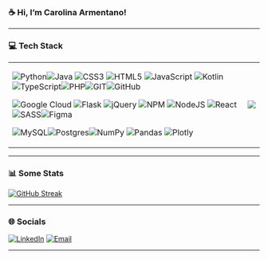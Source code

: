 ### ☕ Hi, I’m Carolina Armentano!

<!-- WIP - I really love coffee and code! Click here for an awersome surprise:
<img src="https://cdn.rawgit.com/sindresorhus/awesome/d7305f38d29fed78fa85652e3a63e154dd8e8829/media/badge.svg" alt="Awesome Badge"/>
<a href="#"> <!---link to armentanoc's surprise --->

---

### 💻 Tech Stack

<table>
    <tr>
        <td>
          
![Python](https://img.shields.io/badge/python-3670A0?style=plastic&logo=python&logoColor=ffdd54)![Java](https://img.shields.io/badge/java-%23ED8B00.svg?style=plastic&logo=java&logoColor=white) ![CSS3](https://img.shields.io/badge/css3-%231572B6.svg?style=plastic&logo=css3&logoColor=white) ![HTML5](https://img.shields.io/badge/html5-%23E34F26.svg?style=plastic&logo=html5&logoColor=white) ![JavaScript](https://img.shields.io/badge/javascript-%23323330.svg?style=plastic&logo=javascript&logoColor=%23F7DF1E) ![Kotlin](https://img.shields.io/badge/kotlin-%230095D5.svg?style=plastic&logo=kotlin&logoColor=white)![TypeScript](https://img.shields.io/badge/typescript-%23007ACC.svg?style=plastic&logo=typescript&logoColor=white)![PHP](https://img.shields.io/badge/php-%23777BB4.svg?style=plastic&logo=php&logoColor=white)![GIT](https://img.shields.io/badge/git-fc6d26?style=plastic&logo=git&logoColor=white)![GitHub](https://img.shields.io/badge/GitHub-%23121011.svg?style=plastic&logo=github&logoColor=white)

![Google Cloud](https://img.shields.io/badge/google%20cloud-%234285F4.svg?style=plastic&logo=google-cloud&logoColor=white) ![Flask](https://img.shields.io/badge/flask-%23000.svg?style=plastic&logo=flask&logoColor=white) ![jQuery](https://img.shields.io/badge/jquery-%230769AD.svg?style=plastic&logo=jquery&logoColor=white) ![NPM](https://img.shields.io/badge/NPM-%23000000.svg?style=plastic&logo=npm&logoColor=white) ![NodeJS](https://img.shields.io/badge/node.js-6DA55F?style=plastic&logo=node.js&logoColor=white) ![React](https://img.shields.io/badge/react-%2320232a.svg?style=plastic&logo=react&logoColor=%2361DAFB) ![SASS](https://img.shields.io/badge/SASS-hotpink.svg?style=plastic&logo=SASS&logoColor=white)![Figma](https://img.shields.io/badge/figma-%23F24E1E.svg?style=plastic&logo=figma&logoColor=white) 

![MySQL](https://img.shields.io/badge/mysql-%2300f.svg?style=plastic&logo=mysql&logoColor=white)![Postgres](https://img.shields.io/badge/postgres-%23316192.svg?style=plastic&logo=postgresql&logoColor=white)![NumPy](https://img.shields.io/badge/numpy-%23013243.svg?style=plastic&logo=numpy&logoColor=white) ![Pandas](https://img.shields.io/badge/pandas-%23150458.svg?style=plastic&logo=pandas&logoColor=white) ![Plotly](https://img.shields.io/badge/plotly-%233F4F75.svg?style=plastic&logo=plotly&logoColor=white)

</td>
    <td>
      
![](https://github-readme-stats.vercel.app/api/top-langs/?username=armentanoc&theme=dark&hide_border=false&include_all_commits=false&count_private=false&layout=compact)
    
  </td>
</tr>
</table>

---

### 📊 Some Stats

[![GitHub Streak](https://github-readme-streak-stats.herokuapp.com?user=armentanoc&theme=tokyonight-duo&date_format=M%20j%5B%2C%20Y%5D&mode=weekly&card_width=970)](https://git.io/streak-stats)

---

### 🌐 Socials

[![LinkedIn](https://img.shields.io/badge/LinkedIn-%230077B5.svg?logo=linkedin&logoColor=white)](https://linkedin.com/in/https://www.linkedin.com/in/armentanocarolina/) 
[![Email](https://img.shields.io/badge/Email-E15D44.svg?logo=gmail&logoColor=white)](mailto:armentanocarolina@gmail.com?subject=[GitHub]%20Let's%20talk!)

---
